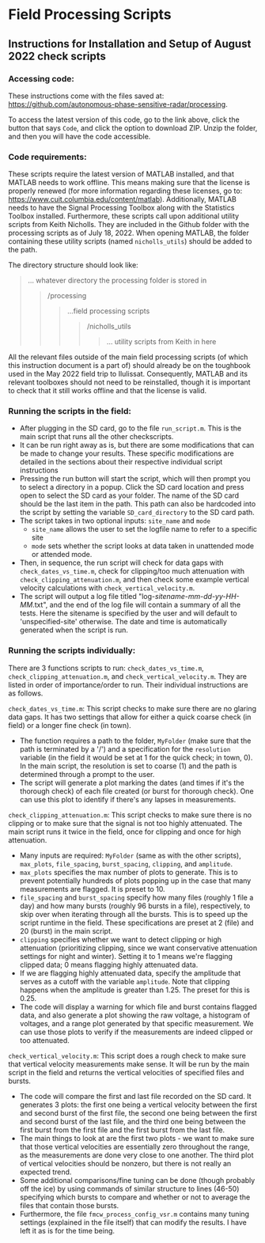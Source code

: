 # Field Processing Scripts

## Instructions for Installation and Setup of August 2022 check scripts

### Accessing code:
These instructions come with the files saved at: https://github.com/autonomous-phase-sensitive-radar/processing.

To access the latest version of this code, go to the link above, click the button that says `Code`, and click the option to download ZIP. Unzip the folder, and then you will have the code accessible.

### Code requirements:
These scripts require the latest version of MATLAB installed, and that MATLAB needs to work offline. This means making sure that the license is properly renewed (for more information regarding these licenses, go to: https://www.cuit.columbia.edu/content/matlab). Additionally, MATLAB needs to have the Signal Processing Toolbox along with the Statistics Toolbox installed. Furthermore, these scripts call upon additional utility scripts from Keith Nicholls. They are included in the Github folder with the processing scripts as of July 18, 2022. When opening MATLAB, the folder containing these utility scripts (named `nicholls_utils`) should be added to the path. 

The directory structure should look like: 
> … whatever directory the processing folder is stored in
>> /processing
>>>…field processing scripts
>>>>/nicholls_utils
>>>>>… utility scripts from Keith in here

All the relevant files outside of the main field processing scripts (of which this instruction document is a part of) should already be on the toughbook used in the May 2022 field trip to Ilulissat. Consequently, MATLAB and its relevant toolboxes should not need to be reinstalled, though it is important to check that it still works offline and that the license is valid. 

### Running the scripts in the field:
- After plugging in the SD card, go to the file `run_script.m`. This is the main script that runs all the other checkscripts. 
- It can be run right away as is, but there are some modifications that can be made to change your results. These specific modifications are detailed in the sections about their respective individual script instructions
- Pressing the run button will start the script, which will then prompt you to select a directory in a popup. Click the SD card location and press open to select the SD card as your folder. The name of the SD card should be the last item in the path. This path can also be hardcoded into the script by setting the variable `SD_card_directory` to the SD card path.
- The script takes in two optional inputs: `site_name` and `mode`
    - `site_name` allows the user to set the logfile name to refer to a specific site
    - `mode` sets whether the script looks at data taken in unattended mode or attended mode. 
- Then, in sequence, the run script will check for data gaps with `check_dates_vs_time.m`, check for clipping/too much attenuation with `check_clipping_attenuation.m`, and then check some example vertical velocity calculations with `check_vertical_velocity.m`. 
- The script will output a log file titled "log-_sitename_-_mm-dd-yy-HH-MM_.txt", and the end of the log file will contain a summary of all the tests. Here the sitename is specified by the user and will default to 'unspecified-site' otherwise. The date and time is automatically generated when the script is run. 

### Running the scripts individually:
There are 3 functions scripts to run: `check_dates_vs_time.m`, `check_clipping_attenuation.m`, and `check_vertical_velocity.m`. They are listed in order of importance/order to run. Their individual instructions are as follows.

`check_dates_vs_time.m`: This script checks to make sure there are no glaring data gaps. It has two settings that allow for either a quick coarse check (in field) or a longer fine check (in town). 
- The function requires a path to the folder, `MyFolder` (make sure that the path is terminated by a '/') and a specification for the `resolution` variable (in the field it would be set at 1 for the quick check; in town, 0). In the main script, the resolution is set to coarse (1) and the path is determined through a prompt to the user.
- The script will generate a plot marking the dates (and times if it's the thorough check) of each file created (or burst for thorough check). One can use this plot to identify if there's any lapses in measurements. 

`check_clipping_attenuation.m`: This script checks to make sure there is no clipping or to make sure that the signal is not too highly attenuated. The main script runs it twice in the field, once for clipping and once for high attenuation. 
- Many inputs are required: `MyFolder` (same as with the other scripts), `max_plots`, `file_spacing`, `burst_spacing`, `clipping`, and `amplitude`. 
- `max_plots` specifies the max number of plots to generate. This is to prevent potentially hundreds of plots popping up in the case that many measurements are flagged. It is preset to 10.
- `file_spacing` and `burst_spacing` specify how many files (roughly 1 file a day) and how many bursts (roughly 96 bursts in a file), respectively, to skip over when iterating through all the bursts. This is to speed up the script runtime in the field. These specifications are preset at 2 (file) and 20 (burst) in the main script. 
- `clipping`  specifies whether we want to detect clipping or high attenuation (prioritizing clipping, since we want conservative attenuation settings for night and winter). Setting it to 1 means we're flagging clipped data; 0 means flagging highly attenuated data. 
- If we are flagging highly attenuated data, specify the amplitude that serves as a cutoff with the variable `amplitude`. Note that clipping happens when the amplitude is greater than 1.25. The preset for this is 0.25. 
- The code will display a warning for which file and burst contains flagged data, and also generate a plot showing the raw voltage, a histogram of voltages, and a range plot generated by that specific measurement. We can use those plots to verify if the measurements are indeed clipped or too attenuated. 

`check_vertical_velocity.m`: This script does a rough check to make sure that vertical velocity measurements make sense. It will be run by the main script in the field and returns the vertical velocities of specified files and bursts.
- The code will compare the first and last file recorded on the SD card. It generates 3 plots: the first one being a vertical velocity between the first and second burst of the first file, the second one being between the first and second burst of the last file, and the third one being between the first burst from the first file and the first burst from the last file. 
- The main things to look at are the first two plots - we want to make sure that those vertical velocities are essentially zero throughout the range, as the measurements are done very close to one another. The third plot of vertical velocities should be nonzero, but there is not really an expected trend. 
- Some additional comparisons/fine tuning can be done (though probably off the ice) by using commands of similar structure to lines (46-50) specifying which bursts to compare and whether or not to average the files that contain those bursts. 
- Furthermore, the file `fmcw_process_config_vsr.m` contains many tuning settings (explained in the file itself) that can modify the results. I have left it as is for the time being. 

